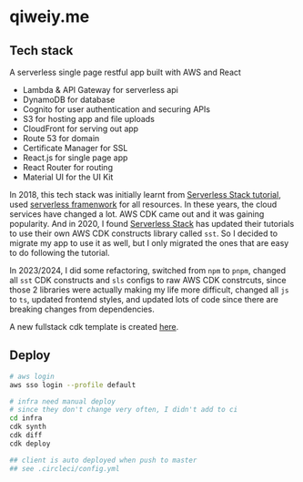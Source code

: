 # qiweiy.me

## Tech stack

A serverless single page restful app built with AWS and React
- Lambda & API Gateway for serverless api
- DynamoDB for database
- Cognito for user authentication and securing APIs
- S3 for hosting app and file uploads
- CloudFront for serving out app
- Route 53 for domain
- Certificate Manager for SSL
- React.js for single page app
- React Router for routing
- Material UI for the UI Kit

In 2018, this tech stack was initially learnt from [Serverless Stack tutorial](https://serverless-stack.com/), used [serverless framenwork](https://www.serverless.com/framework/docs/getting-started/) for all resources. In these years, the cloud services have changed a lot. AWS CDK came out and it was gaining popularity. And in 2020, I found [Serverless Stack](https://serverless-stack.com/) has updated their tutorials to use their own AWS CDK constructs library called `sst`. So I decided to migrate my app to use it as well, but I only migrated the ones that are easy to do following the tutorial.

In 2023/2024, I did some refactoring, switched from `npm` to `pnpm`, changed all `sst` CDK constructs and `sls` configs to raw AWS CDK constrcuts, since those 2 libraries were actually making my life more difficult, changed all `js` to `ts`, updated frontend styles, and updated lots of code since there are breaking changes from dependencies.

A new fullstack cdk template is created [here](https://github.com/qiweiii/fullstack-cdk-app).

## Deploy

```sh
# aws login
aws sso login --profile default

# infra need manual deploy
# since they don't change very often, I didn't add to ci
cd infra
cdk synth
cdk diff
cdk deploy

## client is auto deployed when push to master
## see .circleci/config.yml
```

